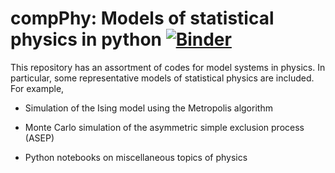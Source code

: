 compPhy: Models of statistical physics in python [![Binder](https://mybinder.org/badge.svg)](https://mybinder.org/v2/gh/rajeshrinet/compPhy/master?filepath=notebooks)
========


This repository has an assortment of codes for model systems in physics. 
In particular, some representative models of statistical physics are included.
For example,

* Simulation of the Ising model using the Metropolis algorithm 

* Monte Carlo simulation of the asymmetric simple exclusion process (ASEP) 

* Python notebooks on miscellaneous topics of physics









